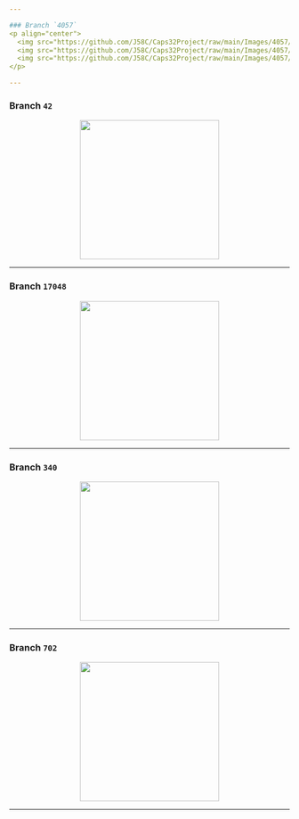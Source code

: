 ```yaml
---

### Branch `4057`
<p align="center">
  <img src="https://github.com/J58C/Caps32Project/raw/main/Images/4057/top.png" width="250">
  <img src="https://github.com/J58C/Caps32Project/raw/main/Images/4057/bottom.png" width="250">
  <img src="https://github.com/J58C/Caps32Project/raw/main/Images/4057/rotating.gif" width="250">
</p>

---
```


### Branch `42`
<p align="center">
  <img src="https://github.com/J58C/Caps32Project/raw/main/Images/42/rotating.gif" width="250">
</p>

---

### Branch `17048`
<p align="center">
  <img src="https://github.com/J58C/Caps32Project/raw/main/Images/17048/rotating.gif" width="250">
</p>

---

### Branch `340`
<p align="center">
  <img src="https://github.com/J58C/Caps32Project/raw/main/Images/340/rotating.gif" width="250">
</p>

---

### Branch `702`
<p align="center">
  <img src="https://github.com/J58C/Caps32Project/raw/main/Images/702/rotating.gif" width="250">
</p>

---
